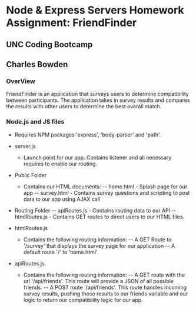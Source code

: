# Node & Express Servers Homework Assignment: FriendFinder
## UNC Coding Bootcamp
## Charles Bowden

### OverView

FriendFinder is an application that surveys users to determine compatibility between participants.  The application takes in survey results and compares the results with other users to determine the best overall match.  

### Node.js and JS files

- Requires NPM packages 'express', 'body-parser' and 'path'.

- server.js 
  - Launch point for our app.  Contains listener and all necessary requires to enable our routing.

- Public Folder
  - Contains our HTML documents:
  	-- home.html - Splash page for our app
  	-- survey.html - Contains survey questions and scripting to post data to our app using AJAX call

- Routing Folder
  -- apiRoutes.js - Contains routing data to our API
  -- htmlRoutes.js - Contains GET routes to direct users to our HTML files. 

- htmlRoutes.js
  	- Contains the following routing information: 
  		-- A GET Route to '/survey' that displays the survey page for our application
  		-- A default route '/' to 'home.html'

- apiRoutes.js
	- Contains the following routing information:
		-- A GET route with the url '/api/friends'. This route will provide a JSON of all possible friends.
		-- A POST route '/api/friends'.  This route handles incoming survey results, pushing those results to our friends variable and our logic to return our compatibility logic for our app.


